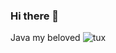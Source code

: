 ### Hi there 👋

Java my beloved
![tux](https://github.com/PanPolePL/PanPolePL/assets/77209709/425a2f61-0dc0-4b1b-9e76-57a9a1eeb98c)
